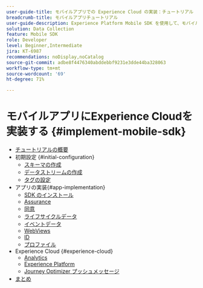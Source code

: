 ```yaml
---
user-guide-title: モバイルアプリでの Experience Cloud の実装：チュートリアル
breadcrumb-title: モバイルアプリチュートリアル
user-guide-description: Experience Platform Mobile SDK を使用して、モバイルアプリで Adobe Experience Cloud アプリケーションを実装する方法について説明します。
solution: Data Collection
feature: Mobile SDK
role: Developer
level: Beginner,Intermediate
jira: KT-6987
recommendations: noDisplay,noCatalog
source-git-commit: adbe8f4476340abddebbf9231e3dde44ba328063
workflow-type: tm+mt
source-wordcount: '69'
ht-degree: 71%

---
```



# モバイルアプリにExperience Cloudを実装する {#implement-mobile-sdk}

+ [チュートリアルの概要](overview.md)
+ 初期設定 {#initial-configuration}
   + [スキーマの作成](create-schema.md)
   + [データストリームの作成](create-datastream.md)
   + [タグの設定](configure-tags.md)
+ アプリの実装{#app-implementation}
   + [SDK のインストール](install-sdks.md)
   + [Assurance](assurance.md)
   + [同意](consent.md)
   + [ライフサイクルデータ](lifecycle-data.md)
   + [イベントデータ](events.md)
   + [WebViews](web-views.md)
   + [ID](identity.md)
   + [プロファイル](profile.md)
+ Experience Cloud {#experience-cloud}
   + [Analytics](analytics.md)
   + [Experience Platform](platform.md)
   + [Journey Optimizer プッシュメッセージ](journey-optimizer-push.md)
+ [まとめ](conclusion.md)